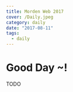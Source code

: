 ```yaml
---
title: Morden Web 2017
cover: /Daily.jpeg
category: daily
date: "2017-08-11"
tags:
  - daily
---
```


# Good Day ~!

TODO
